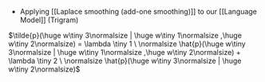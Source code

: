 - Applying [[Laplace smoothing (add-one smoothing)]] to our [[Language Model]] (Trigram)

$\tilde{p}(\huge w\tiny 3\normalsize | \huge w\tiny 1\normalsize ,\huge w\tiny 2\normalsize) = \lambda \tiny 1 \ \normalsize \hat{p}(\huge w\tiny 3\normalsize | \huge w\tiny 1\normalsize ,\huge w\tiny 2\normalsize) + \lambda \tiny 2 \ \normalsize \hat{p}(\huge w\tiny 3\normalsize | \huge w\tiny 2\normalsize)$     